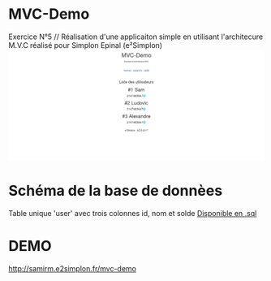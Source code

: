# MVC-Demo
 Exercice N°5 // Réalisation d'une applicaiton simple en utilisant l'architecure M.V.C réalisé pour Simplon Epinal (e²Simplon) 
![APERCU](https://raw.githubusercontent.com/bZez/MVC-Demo/master/Screenshot-2017-11-9%20http%20zoo%20dev(1).png)

# Schéma de la base de donnèes
Table unique 'user' avec trois colonnes id, nom et solde
[Disponible en .sql](https://raw.githubusercontent.com/bZez/MVC-Demo/master/mvc.sql)

# DEMO
http://samirm.e2simplon.fr/mvc-demo
